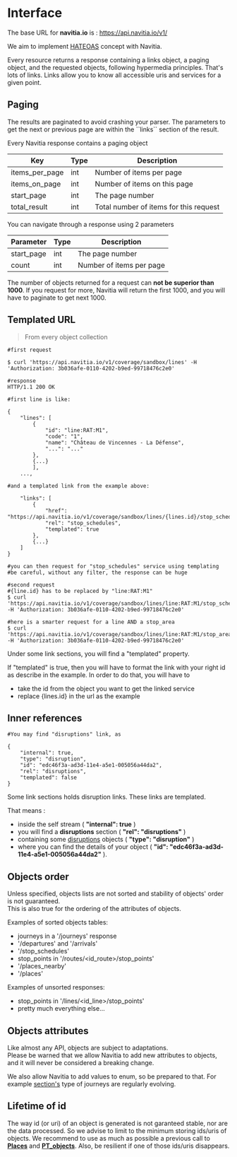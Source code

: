 Interface
=========

The base URL for **navitia.io** is :
<https://api.navitia.io/v1/>

We aim to implement [HATEOAS](http://en.wikipedia.org/wiki/HATEOAS)
concept with Navitia.

Every resource returns a response containing a links object, a paging
object, and the requested objects, following hypermedia principles.
That's lots of links. Links allow you to know all accessible uris and services for a given point.

Paging
------

<aside class="success">
    The results are paginated to avoid crashing your parser. The parameters to get the next or previous page are within the ``links`` section of the result.
</aside>

Every Navitia response contains a paging object

|Key           |Type|Description                           |
|--------------|----|--------------------------------------|
|items_per_page|int |Number of items per page              |
|items_on_page |int |Number of items on this page          |
|start_page    |int |The page number                       |
|total_result  |int |Total number of items for this request|

You can navigate through a response using 2 parameters

|Parameter |Type|Description              |
|----------|----|-------------------------|
|start_page|int |The page number          |
|count     |int |Number of items per page |

<aside class="notice">
    The number of objects returned for a request can <b>not be superior than 1000</b>. 
    If you request for more, Navitia will return the first 1000, and you will have to paginate to get next 1000.
</aside>


Templated URL
-------------

> From every object collection

``` shell
#first request

$ curl 'https://api.navitia.io/v1/coverage/sandbox/lines' -H 'Authorization: 3b036afe-0110-4202-b9ed-99718476c2e0'

#response
HTTP/1.1 200 OK

#first line is like:

{
    "lines": [
        {
            "id": "line:RAT:M1",
            "code": "1",
            "name": "Château de Vincennes - La Défense",
            "...": "..."
        },
        {...}
        ],
    ...,
 
#and a templated link from the example above:

    "links": [
        {
            "href": "https://api.navitia.io/v1/coverage/sandbox/lines/{lines.id}/stop_schedules",
            "rel": "stop_schedules",
            "templated": true
        },
        {...}
    ]
}

#you can then request for "stop_schedules" service using templating
#be careful, without any filter, the response can be huge

#second request
#{line.id} has to be replaced by "line:RAT:M1"
$ curl 'https://api.navitia.io/v1/coverage/sandbox/lines/line:RAT:M1/stop_schedules' -H 'Authorization: 3b036afe-0110-4202-b9ed-99718476c2e0'

#here is a smarter request for a line AND a stop_area
$ curl 'https://api.navitia.io/v1/coverage/sandbox/lines/line:RAT:M1/stop_areas/stop_area:RAT:SA:PLROY/stop_schedules' -H 'Authorization: 3b036afe-0110-4202-b9ed-99718476c2e0'

```

Under some link sections, you will find a "templated" property.

If "templated" is true, then you will have to format the link with your right id as describe in the example.
In order to do that, you will have to 

* take the id from the object you want to get the linked service
* replace {lines.id} in the url as the example



Inner references
----------------
``` shell
#You may find "disruptions" link, as

{
    "internal": true,
    "type": "disruption",
    "id": "edc46f3a-ad3d-11e4-a5e1-005056a44da2",
    "rel": "disruptions",
    "templated": false
}
```


Some link sections holds disruption links. These links are templated.

That means :

* inside the self stream ( **"internal": true** ) 
* you will find a **disruptions** section ( **"rel": "disruptions"** ) 
* containing some [disruptions](#disruption) objects ( **"type": "disruption"** ) 
* where you can find the details of your object ( **"id": "edc46f3a-ad3d-11e4-a5e1-005056a44da2"** ).



Objects order
-------------

Unless specified, objects lists are not sorted and stability of objects' order is not guaranteed.  
This is also true for the ordering of the attributes of objects.

Examples of sorted objects tables:

* journeys in a '/journeys' response
* '/departures' and '/arrivals'
* '/stop_schedules'
* stop_points in '/routes/<id_route>/stop_points'
* '/places_nearby'
* '/places'

Examples of unsorted responses:

* stop_points in '/lines/<id_line>/stop_points'
* pretty much everything else...



Objects attributes
------------------

Like almost any API, objects are subject to adaptations.  
Please be warned that we allow Navitia to add new attributes to objects, and it will never be considered a breaking change.

We also allow Navitia to add values to enum, so be prepared to that. For example [section's](#section) type of journeys are regularly evolving.



Lifetime of id
--------------

The way id (or uri) of an object is generated is not garanteed stable, nor are the data processed.
So we advise to limit to the minimum storing ids/uris of objects.
We recommend to use as much as possible a previous call to **[Places](#places)** and **[PT_objects](#pt-objects)**.
Also, be resilient if one of those ids/uris disappears.
